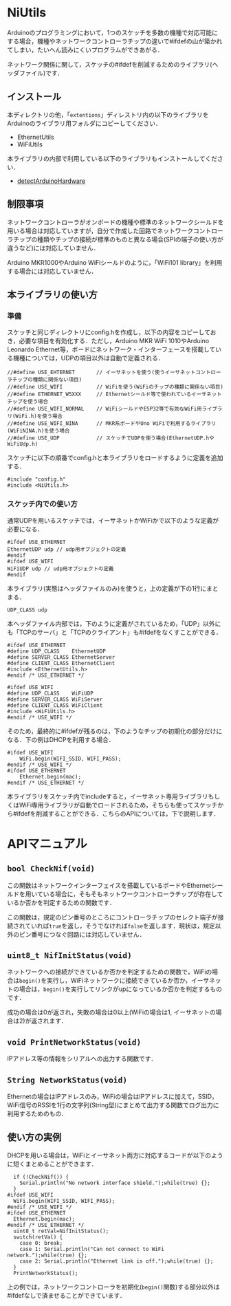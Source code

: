 # NiUtils

Arduinoのプログラミングにおいて，1つのスケッチを多数の機種で対応可能にする場合，機種やネットワークコントローラチップの違いで#ifdefの山が築かれてしまい，たいへん読みにくいプログラムができあがる．

ネットワーク関係に関して，スケッチの#ifdefを削減するためのライブラリ(ヘッダファイル)です．
## インストール
本ディレクトリの他，「``extentions``」ディレストリ内の以下のライブラリをArduinoのライブラリ用フォルダにコピーしてください．
- EthernetUtils
- WiFiUtils

本ライブラリの内部で利用している以下のライブラリもインストールしてください．
- [detectArduinoHardware](https://github.com/houtbrion/detectArduinoHardware)

## 制限事項
ネットワークコントローラがオンボードの機種や標準のネットワークシールドを用いる場合は対応していますが，自分で作成した回路でネットワークコントローラチップの種類やチップの接続が標準のものと異なる場合(SPIの端子の使い方が違うなど)には対応していません．

Arduino MKR1000やArduino WiFiシールドのように，「WiFi101 library」を利用する場合には対応していません．

## 本ライブラリの使い方
### 準備
スケッチと同じディレクトリにconfig.hを作成し，以下の内容をコピーしておき，必要な項目を有効化する．ただし，Arduino MKR WiFi 1010やArduino Leonardo Ethernet等，ボードにネットワーク・インターフェースを搭載している機種については，UDPの項目以外は自動で定義される．
```
//#define USE_EHTERNET       // イーサネットを使う(使うイーサネットコントローラチップの種類に関係ない項目)
//#define USE_WIFI           // WiFiを使う(WiFiのチップの種類に関係ない項目)
//#define ETHERNET_W5XXX     // Ethernetシールド等で使われているイーサネットチップを使う場合
//#define USE_WIFI_NORMAL    // WiFiシールドやESP32等で有効なWiFi用ライブラリ(WiFi.h)を使う場合
//#define USE_WIFI_NINA      // MKR系ボードやUno WiFiで利用するライブラリ(WiFiNINA.h)を使う場合
//#define USE_UDP            // スケッチでUDPを使う場合(EthernetUDP.hやWiFiUdp.h)
```
スケッチに以下の順番でconfig.hと本ライブラリをロードするように定義を追加する．
```
#include "config.h"
#include <NiUtils.h>
```

### スケッチ内での使い方

通常UDPを用いるスケッチでは，イーサネットかWiFiかで以下のような定義が必要になる．
```
#ifdef USE_ETHERNET
EthernetUDP udp // udp用オブジェクトの定義
#endif
#ifdef USE_WIFI
WiFiUDP udp // udp用オブジェクトの定義
#endif
```
本ライブラリ(実態はヘッダファイルのみ)を使うと，上の定義が下の1行にまとまる．
```
UDP_CLASS udp
```
本ヘッダファイル内部では，下のように定義がされているため，「UDP」以外にも「TCPのサーバ」と「TCPのクライアント」も#ifdefをなくすことができる．
```
#ifdef USE_ETHERNET
#define UDP_CLASS    EthernetUDP
#define SERVER_CLASS EthernetServer
#define CLIENT_CLASS EthernetClient
#include <EthernetUtils.h>
#endif /* USE_ETHERNET */

#ifdef USE_WIFI
#define UDP_CLASS    WiFiUDP
#define SERVER_CLASS WiFiServer
#define CLIENT_CLASS WiFiClient
#include <WiFiUtils.h>
#endif /* USE_WIFI */
```

そのため，最終的に#ifdefが残るのは，下のようなチップの初期化の部分だけになる．下の例はDHCPを利用する場合．
```
#ifdef USE_WIFI
    WiFi.begin(WIFI_SSID, WIFI_PASS);
#endif /* USE_WIFI */
#ifdef USE_ETHERNET
    Ethernet.begin(mac);
#endif /* USE_ETHERNET */
```

本ライブラリをスケッチ内でincludeすると，イーサネット専用ライブラリもしくはWiFi専用ライブラリが自動でロードされるため，そちらも使ってスケッチから#ifdefを削減することができる．こちらのAPIについては，下で説明します．

# APIマニュアル

## ``bool CheckNif(void)``
この関数はネットワークインターフェイスを搭載しているボードやEthernetシールドを用いている場合に，そもそもネットワークコントローラチップが存在しているか否かを判定するための関数です．

この関数は，規定のピン番号のところにコントローラチップのセレクト端子が接続されていれば``true``を返し，そうでなければ``false``を返します．現状は，規定以外のピン番号につなぐ回路には対応していません．

## ``uint8_t NifInitStatus(void)``
ネットワークへの接続ができているか否かを判定するための関数で，WiFiの場合は``begin()``を実行し，WiFiネットワークに接続できているか否か，イーサネットの場合は，``begin()``を実行してリンクがupになっているか否かを判定するものです．

成功の場合は0が返され，失敗の場合は0以上(WiFiの場合は1, イーサネットの場合は2)が返されます．

## ``void PrintNetworkStatus(void)``
IPアドレス等の情報をシリアルへの出力する関数です．

## ``String NetworkStatus(void)``
Ethernetの場合はIPアドレスのみ，WiFiの場合はIPアドレスに加えて，SSID，WiFi信号のRSSIを1行の文字列(String型)にまとめて出力する関数でログ出力に利用するためのもの．

## 使い方の実例
DHCPを用いる場合は，WiFiとイーサネット両方に対応するコードが以下のように短くまとめることができます．
```
  if (!CheckNif()) {
    Serial.println("No network interface shield.");while(true) {};
  }
#ifdef USE_WIFI
  WiFi.begin(WIFI_SSID, WIFI_PASS);
#endif /* USE_WIFI */
#ifdef USE_ETHERNET
  Ethernet.begin(mac);
#endif /* USE_ETHERNET */
  uint8_t retVal=NifInitStatus();
  switch(retVal) {
    case 0: break;
    case 1: Serial.println("Can not connect to WiFi network.");while(true) {};
    case 2: Serial.println("Ethernet link is off.");while(true) {};
  }
  PrintNetworkStatus();
```

上の例では，ネットワークコントローラを初期化(``begin()``関数)する部分以外は#ifdefなしで済ませることができています．


<!--- コメント

## 動作検証

|CPU| 機種 |ベンダ| 結果 | 備考 |
| :--- | :--- | :--- | :---: | :--- |
|AVR| [Uno R3][Uno]  |[Arduino][Arduino]|  ○    |      |
|       | [Mega2560 R3][Mega] |[Arduino][Arduino] |  ○    |      |
|       | [Leonardo Ethernet][LeonardoEth] |[Arduino][Arduino] | ○     |      |
|       | [Uno WiFi][UnoWiFi] |[Arduino][Arduino] | ○     | |
|       | [Pro mini 3.3V][ProMini] | [Sparkfun][Sparkfun] |   ×   |      |
| ARM/M0+ | [M0 Pro][M0Pro] |[Arduino][Arduino] |○||
|ESP8266|[ESPr developer][ESPrDev]| [スイッチサイエンス][SwitchScience] |||
|ESP32 | [ESPr one 32][ESPrOne32] | [スイッチサイエンス][SwitchScience] |×|　|




[Adafruit Unified Sensor Driver][AdafruitUSD]
[Groveシールド][shield]
[Arduino M0 Pro][M0Pro]
[Arduino Due][Due]
[Arduino Uno R3][Uno]
[Arduino Mega2560 R3][Mega]
[Arduino Leonardo Ethernet][LeonardoEth]
[Arduino Pro mini 328 - 3.3V/8MHz][ProMini]
[ESpr one][ESPrOne]
[ESPr one 32][ESPrOne32]
[Grove][Grove]
[Seed Studio][SeedStudio]
[Arduino][Arduino]
[Sparkfun][Sparkfun]
[スイッチサイエンス][SwitchScience]
--->
